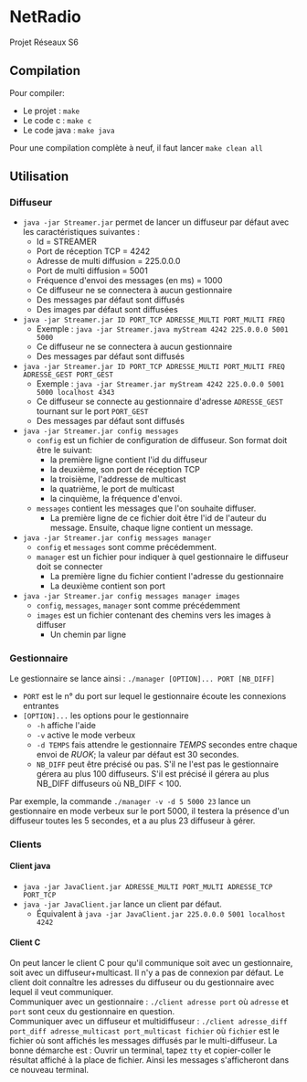 # NetRadio
Projet Réseaux S6

## Compilation

Pour compiler:
- Le projet : `make`
- Le code c : `make c`
- Le code java : `make java`

Pour une compilation complète à neuf, il faut lancer `make clean all`

## Utilisation
### Diffuseur

* `java -jar Streamer.jar` permet de lancer un diffuseur par défaut avec les caractéristiques suivantes :
    * Id = STREAMER
    * Port de réception TCP = 4242
    * Adresse de multi diffusion = 225.0.0.0
    * Port de multi diffusion = 5001
    * Fréquence d'envoi des messages (en ms) = 1000
    * Ce diffuseur ne se connectera à aucun gestionnaire
    * Des messages par défaut sont diffusés
    * Des images par défaut sont diffusées
* `java -jar Streamer.jar ID PORT_TCP ADRESSE_MULTI PORT_MULTI FREQ`
   * Exemple : `java -jar Streamer.java myStream 4242 225.0.0.0 5001 5000`
   * Ce diffuseur ne se connectera à aucun gestionnaire
   * Des messages par défaut sont diffusés
* `java -jar Streamer.jar ID PORT_TCP ADRESSE_MULTI PORT_MULTI FREQ ADRESSE_GEST PORT_GEST`
   * Exemple : `java -jar Streamer.jar myStream 4242 225.0.0.0 5001 5000 localhost 4343`
   * Ce diffuseur se connecte au gestionnaire d'adresse `ADRESSE_GEST` tournant sur le port `PORT_GEST`
   * Des messages par défaut sont diffusés
* `java -jar Streamer.jar config messages`
   * `config` est un fichier de configuration de diffuseur. Son format doit être le suivant:
      * la première ligne contient l'id du diffuseur
      * la deuxième, son port de réception TCP
      * la troisième, l'addresse de multicast
      * la quatrième, le port de multicast
      * la cinquième, la fréquence d'envoi.
   * `messages` contient les messages que l'on souhaite diffuser.
      * La première ligne de ce fichier doit être l'id de l'auteur du message. Ensuite, chaque ligne contient un message.
* `java -jar Streamer.jar config messages manager`
   * `config` et `messages` sont comme précédemment.
   * `manager` est un fichier pour indiquer à quel gestionnaire le diffuseur doit se connecter
      * La première ligne du fichier contient l'adresse du gestionnaire
      * La deuxième contient son port
* `java -jar Streamer.jar config messages manager images`
   * `config`, `messages`, `manager` sont comme précédemment
   * `images` est un fichier contenant des chemins vers les images à diffuser
      * Un chemin par ligne


### Gestionnaire
Le gestionnaire se lance ainsi : `./manager [OPTION]... PORT [NB_DIFF]`
- `PORT` est le n° du port sur lequel le gestionnaire écoute les connexions entrantes
- `[OPTION]...` les options pour le gestionnaire
   - `-h` affiche l'aide
   - `-v` active le mode verbeux
   - `-d TEMPS` fais attendre le gestionnaire *TEMPS* secondes entre chaque envoi de *RUOK*; la valeur par défaut est 30 secondes.
   - `NB_DIFF` peut être précisé ou pas. S'il ne l'est pas le gestionnaire 
    gérera au plus 100 diffuseurs. S'il est précisé il gérera au plus NB_DIFF diffuseurs où NB_DIFF < 100.

Par exemple, la commande `./manager -v -d 5 5000 23` lance un gestionnaire en mode verbeux sur le port 5000, il testera la présence d'un diffuseur toutes les 5 secondes, et a au plus 23 diffuseur à gérer.  


### Clients
#### Client java
* `java -jar JavaClient.jar ADRESSE_MULTI PORT_MULTI ADRESSE_TCP PORT_TCP`
* `java -jar JavaClient.jar` lance un client par défaut. 
   * Équivalent à `java -jar JavaClient.jar 225.0.0.0 5001 localhost 4242` 

#### Client C 
On peut lancer le client C pour qu'il communique soit avec un gestionnaire, soit avec un diffuseur+multicast. Il n'y a pas de connexion par défaut. Le client doit connaître les adresses du diffuseur ou du gestionnaire avec lequel il veut communiquer.  
Communiquer avec un gestionnaire : ``./client adresse port`` où ``adresse`` et ``port`` sont ceux du gestionnaire en question.  
Communiquer avec un diffuseur et multidiffuseur : ``./client adresse_diff port_diff adresse_multicast port_multicast fichier`` où ``fichier`` est le fichier où sont affichés les messages diffusés par le multi-diffuseur. La bonne démarche est : Ouvrir un terminal, tapez ``tty`` et copier-coller le résultat affiché à la place de fichier. Ainsi les messages s'afficheront dans ce nouveau terminal.
 
